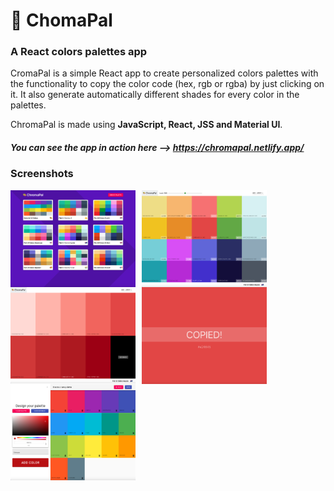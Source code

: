 # 🎨 ChomaPal
### A React colors palettes app

CromaPal is a simple React app to create personalized colors palettes with the functionality to copy the color code (hex, rgb or rgba) by just clicking on it. It also generate automatically different shades for every color in the palettes.

ChromaPal is made using **JavaScript, React, JSS and Material UI**.

##### You can see the app in action here --> https://chromapal.netlify.app/

### Screenshots
<img src="./public/screenshots/home.png"
     alt="Home screen"
     style="float: left; margin-right: 10px;"
     width="200" /> <img src="./public/screenshots/palette.png"
     alt="Palette"
     style="float: left; margin-right: 10px;"
     width="200" /> <img src="./public/screenshots/shades.png"
     alt="Shades"
     style="float: left; margin-right: 10px;"
     width="200" /> <img src="./public/screenshots/copied.png"
     alt="New palette"
     style="float: left; margin-right: 10px;"
     width="200" /> <img src="./public/screenshots/new_palette.png"
     alt="Home screen"
     style="float: left; margin-right: 10px;"
     width="200" />
    
